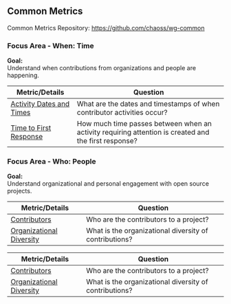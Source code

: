 ## Common Metrics
Common Metrics Repository: https://github.com/chaoss/wg-common

### Focus Area - When: Time

**Goal:**  
Understand when contributions from organizations and people are happening.  

<div>
<table>
  <thead><tr><th>Metric/Details</th><th>Question</th></tr></thead>
<tbody>
  <tr><td><a href="https://chaoss.community/metric-activity-dates-and-times/">Activity Dates and Times</a></td><td>What are the dates and timestamps of when contributor activities occur?</td></tr>
  <tr><td><a href="https://chaoss.community/metric-time-to-first-response/">Time to First Response</a></td><td>How much time passes between when an activity requiring attention is created and the first response?</td></tr>
</tbody>
</table>
</div>

### Focus Area - Who: People

**Goal:**  
Understand organizational and personal engagement with open source projects.  

<div>
<table>
  <thead><tr><th>Metric/Details</th><th>Question</th></tr></thead>
<tbody>
  <tr><td><a href="https://chaoss.community/metric-contributors/">Contributors</a></td><td>Who are the contributors to a project?</td></tr>
  <tr><td><a href="https://chaoss.community/metric-organizational-diversity/">Organizational Diversity</a></td><td>What is the organizational diversity of contributions?</td></tr>
</tbody>
</table>
</div>

<div>
<table>
  <thead><tr><th>Metric/Details</th><th>Question</th></tr></thead>
<tbody>
  <tr><td><a href="https://chaoss.community/metric-contributors/">Contributors</a></td><td>Who are the contributors to a project?</td></tr>
  <tr><td><a href="https://chaoss.community/metric-organizational-diversity/">Organizational Diversity</a></td><td>What is the organizational diversity of contributions?</td></tr>
</tbody>
</table>
</div>
